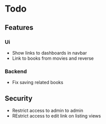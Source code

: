 # Todo

## Features
### Ui
- Show links to dashboards in navbar
- Link to books from movies and reverse

### Backend
- Fix saving related books

## Security
- Restrict access to admin to admin
- REstrict access to edit link on listing views